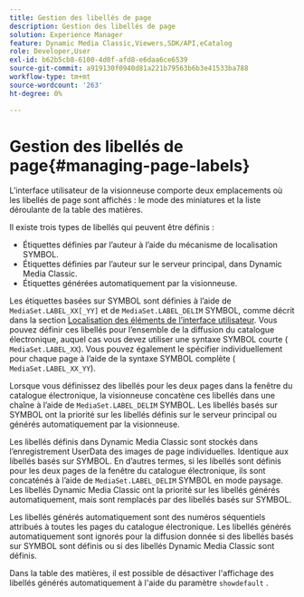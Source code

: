 ```yaml
---
title: Gestion des libellés de page
description: Gestion des libellés de page
solution: Experience Manager
feature: Dynamic Media Classic,Viewers,SDK/API,eCatalog
role: Developer,User
exl-id: b62b5cb8-6100-4d0f-afd8-e6daa6ce6539
source-git-commit: a919130f0940d81a221b79563b6b3e41533ba788
workflow-type: tm+mt
source-wordcount: '263'
ht-degree: 0%

---
```


# Gestion des libellés de page{#managing-page-labels}

L’interface utilisateur de la visionneuse comporte deux emplacements où les libellés de page sont affichés : le mode des miniatures et la liste déroulante de la table des matières.

Il existe trois types de libellés qui peuvent être définis :

* Étiquettes définies par l’auteur à l’aide du mécanisme de localisation SYMBOL.
* Étiquettes définies par l’auteur sur le serveur principal, dans Dynamic Media Classic.
* Étiquettes générées automatiquement par la visionneuse.

Les étiquettes basées sur SYMBOL sont définies à l’aide de `MediaSet.LABEL_XX[_YY]` et de `MediaSet.LABEL_DELIM` SYMBOL, comme décrit dans la section [Localisation des éléments de l’interface utilisateur](../../c-html5-s7-aem-asset-viewers/c-html5-20-ecatalog-viewer-about/c-html5-20-ecatalog-viewer-localization.md#concept-cbfc39344c494eb7b9f6a272cff0cc74). Vous pouvez définir ces libellés pour l’ensemble de la diffusion du catalogue électronique, auquel cas vous devez utiliser une syntaxe SYMBOL courte ( `MediaSet.LABEL_XX`). Vous pouvez également le spécifier individuellement pour chaque page à l’aide de la syntaxe SYMBOL complète ( `MediaSet.LABEL_XX_YY`).

Lorsque vous définissez des libellés pour les deux pages dans la fenêtre du catalogue électronique, la visionneuse concatène ces libellés dans une chaîne à l’aide de `MediaSet.LABEL_DELIM` SYMBOL. Les libellés basés sur SYMBOL ont la priorité sur les libellés définis sur le serveur principal ou générés automatiquement par la visionneuse.

Les libellés définis dans Dynamic Media Classic sont stockés dans l’enregistrement UserData des images de page individuelles. Identique aux libellés basés sur SYMBOL. En d’autres termes, si les libellés sont définis pour les deux pages de la fenêtre du catalogue électronique, ils sont concaténés à l’aide de `MediaSet.LABEL_DELIM` SYMBOL en mode paysage. Les libellés Dynamic Media Classic ont la priorité sur les libellés générés automatiquement, mais sont remplacés par des libellés basés sur SYMBOL.

Les libellés générés automatiquement sont des numéros séquentiels attribués à toutes les pages du catalogue électronique. Les libellés générés automatiquement sont ignorés pour la diffusion donnée si des libellés basés sur SYMBOL sont définis ou si des libellés Dynamic Media Classic sont définis.

Dans la table des matières, il est possible de désactiver l&#39;affichage des libellés générés automatiquement à l&#39;aide du paramètre `showdefault` .
